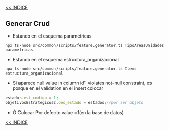 [<< INDICE](../../README.md)

## Generar Crud
- Estando en el esquema parametricas
```console
npx ts-node src/common/scripts/feature.generator.ts TipoAreasUnidades parametricas
```
- Estando en el esquema estructura_organizacional
```console
npx ts-node src/common/scripts/feature.generator.ts Items estructura_organizacional
```
- Si aparece  null value in column id'' violates not-null constraint, es porque en el validation en el insert colocar
```ts
estados.est_codigo = 1;
objetivosEstrategicos2.oes_estado = estados;//por ser objeto
```
- Ó Colocar Por defecto value =1(en la base de datos)

[<< INDICE](../../README.md)
